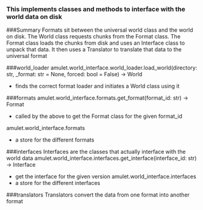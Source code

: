 ### This implements classes and methods to interface with the world data on disk 

###Summary
Formats sit between the universal world class and the world on disk.
The World class requests chunks from the Format class.
The Format class loads the chunks from disk and uses an Interface class to unpack that data.
It then uses a Translator to translate that data to the universal format


###world_loader
amulet.world_interface.world_loader.load_world(directory: str, _format: str = None, forced: bool = False) -> World
- finds the correct format loader and initiates a World class using it
    
###formats
amulet.world_interface.formats.get_format(format_id: str) -> Format
- called by the above to get the Format class for the given format_id

amulet.world_interface.formats
- a store for the different formats

###interfaces
Interfaces are the classes that actually interface with the world data
amulet.world_interface.interfaces.get_interface(interface_id: str) -> Interface
- get the interface for the given version
amulet.world_interface.interfaces
- a store for the different interfaces

###translators
Translators convert the data from one format into another format
